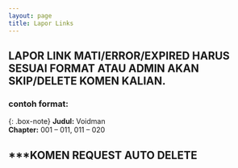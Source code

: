 ```yaml
---
layout: page
title: Lapor Links
---
```

<h2><b>LAPOR LINK MATI/ERROR/EXPIRED HARUS SESUAI FORMAT ATAU ADMIN AKAN SKIP/DELETE KOMEN KALIAN.</b></h2>
<h3>contoh format:</h3>

{: .box-note}
**Judul:** Voidman<br>
**Chapter:** 001 – 011, 011 – 020

<h2><b>***KOMEN REQUEST AUTO DELETE</b></h2>
